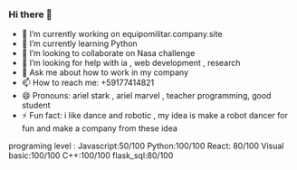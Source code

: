### Hi there 👋

- 🔭 I’m currently working on equipomilitar.company.site
- 🌱 I’m currently learning Python
- 👯 I’m looking to collaborate on Nasa challenge
- 🤔 I’m looking for help with ia , web development , research
- 💬 Ask me about how to work in my company 
- 📫 How to reach me: +59177414821
- 😄 Pronouns: ariel stark , ariel marvel , teacher programming, good student 
- ⚡ Fun fact: i like dance and robotic , my idea is make a robot dancer for fun and make a company from these idea 

programing level  : 
Javascript:50/100
Python:100/100
React: 80/100
Visual basic:100/100
C++:100/100
flask_sql:80/100

